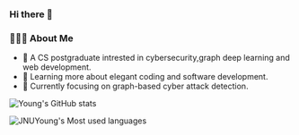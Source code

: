 ### Hi there 👋

<!--
**JNUYoung/JNUYoung** is a ✨ _special_ ✨ repository because its `README.md` (this file) appears on your GitHub profile.

Here are some ideas to get you started:

- 🔭 I’m currently working on ...
- 🌱 I’m currently learning ...
- 👯 I’m looking to collaborate on ...
- 🤔 I’m looking for help with ...
- 💬 Ask me about ...
- 📫 How to reach me: ...
- 😄 Pronouns: ...
- ⚡ Fun fact: ...
-->

### 👨🏻‍💻  About Me
- 🤔   A CS postgraduate intrested in cybersecurity,graph deep learning and web development.
- 🌱   Learning more about elegant coding and software development.
- 🔭   Currently focusing on graph-based cyber attack detection.


![Young's GitHub stats](https://github-readme-stats.vercel.app/api?username=JNUYoung)



![JNUYoung's Most used languages](https://github-readme-stats.vercel.app/api/top-langs/?username=JNUYoung&layout=compact&hide_border=true&langs_count=10)

